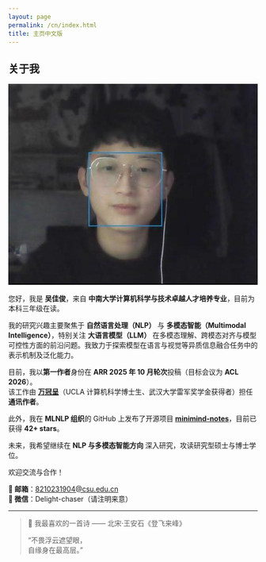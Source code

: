 ```yaml
---
layout: page
permalink: /cn/index.html
title: 主页中文版
---
```


## 关于我

<img src="/images/jiajunwu.jpg" class="floatpic">

您好，我是 **吴佳俊**，来自 **中南大学计算机科学与技术卓越人才培养专业**，目前为本科三年级在读。

我的研究兴趣主要聚焦于 **自然语言处理（NLP）** 与 **多模态智能（Multimodal Intelligence）**，特别关注 **大语言模型（LLM）** 在多模态理解、跨模态对齐与模型可控性方面的前沿问题。我致力于探索模型在语言与视觉等异质信息融合任务中的表示机制及泛化能力。

目前，我以**第一作者**身份在 **ARR 2025 年 10 月轮次**投稿（目标会议为 **ACL 2026**）。  
该工作由 **[万冠呈](https://guanchengwan.github.io)**（UCLA 计算机科学博士生、武汉大学雷军奖学金获得者）担任**通讯作者**。

此外，我在 **MLNLP 组织**的 GitHub 上发布了开源项目 [**minimind-notes**](https://github.com/MLNLP-World/minimind-notes)，目前已获得 **42+ stars**。

未来，我希望继续在 **NLP 与多模态智能方向** 深入研究，攻读研究型硕士与博士学位。

欢迎交流与合作！


**📧 邮箱**：8210231904@csu.edu.cn  
**💬 微信**：Delight-chaser（请注明来意）

---

> 📖 我最喜欢的一首诗 —— 北宋·王安石《登飞来峰》
>
> “不畏浮云遮望眼，  
> 自缘身在最高层。”
